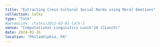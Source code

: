 ```yaml
---
title: "Extracting Cross-Cultural Social Norms using Moral Emotions"
collection: talks
type: "Talk"
#permalink: /talks/2012-03-01-talk-1
venue: "Computational Linguistics Lunch'24 (CLunch)"
date: 2024-02-26
location: "Philadelphia, PA"
---
```


